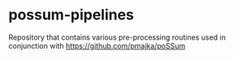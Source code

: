 # possum-pipelines
Repository that contains various pre-processing routines used in conjunction with https://github.com/pmajka/poSSum
